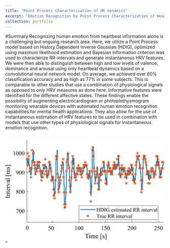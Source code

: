 ```yaml
---
title: "Point Process Characterization of HR dynamics"
excerpt: "Emotion Recognition by Point Process Characterization of Heartbeat Dynamics<br/><img src='/images/point_process.png'>"
collection: portfolio
---
```


#Summary
Recognizing human emotion from heartbeat information
alone is a challenging but ongoing research area. Here,
we utilize a Point Process model based on History Dependent Inverse Gaussian (HDIG), optimized using maximum likelihood estimation and Bayesian information criterion 
was used to characterize RR-intervals and generate instantaneous HRV features. We were then able to distinguish between high and low levels of valence, dominance and
 arousal using only heartbeat dynamics based on a convolutional neural network model. On average, we achieved over 60%
classification accuracy and as high as 77% in some subjects.
This is comparable to other studies that use a combination
of physiological signals as opposed to only HRV measures as
done here. Informative features were identified for the different
affective states. These findings enable the possibility of augmenting
electrocardiogram or photoplethysmogram monitoring
wearable devices with automated human emotion recognition
capabilities for mental health applications. They also allow for
the use of instantaneous estimation of HRV features to be used
in combination with models that use other types of physiological
signals for instantaneous emotion recognition.

<br/><img src='/images/point_process.png'>"


